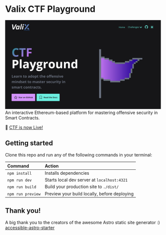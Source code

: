 # Valix CTF Playground
![](./public/social-preview-image.png)
An interactive Ethereum-based platform for mastering offensive security in Smart Contracts.

🚀 [CTF is now Live!](https://valixconsulting.github.io/ctf/)

## Getting started

Clone this repo and run any of the following commands in your terminal:

| Command           | Action                                       |
| :---------------- | :------------------------------------------- |
| `npm install`     | Installs dependencies                        |
| `npm run dev`     | Starts local dev server at `localhost:4321`  |
| `npm run build`   | Build your production site to `./dist/`      |
| `npm run preview` | Preview your build locally, before deploying |

## Thank you!
A big thank you to the creators of the awesome Astro static site generator :)
[accessible-astro-starter](https://github.com/markteekman/accessible-astro-starter)
